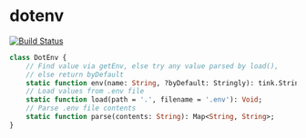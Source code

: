 # dotenv

[![Build Status](https://travis-ci.org/benmerckx/dotenv.svg?branch=master)](https://travis-ci.org/benmerckx/dotenv)

````haxe
class DotEnv {
	// Find value via getEnv, else try any value parsed by load(),
	// else return byDefault
	static function env(name: String, ?byDefault: Stringly): tink.Stringly;
	// Load values from .env file
	static function load(path = '.', filename = '.env'): Void;
	// Parse .env file contents
	static function parse(contents: String): Map<String, String>;
}
````
